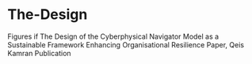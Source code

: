 # The-Design
Figures if The Design of the Cyberphysical Navigator Model as a Sustainable Framework Enhancing Organisational Resilience Paper, Qeis Kamran Publication
